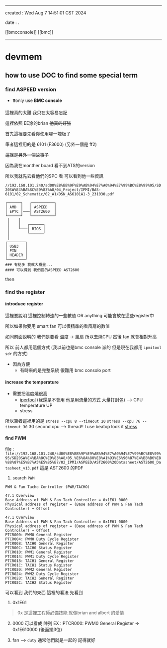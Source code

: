 -------------------------------------------------------------------------------
created	:	Wed Aug  7 14:51:01 CST 2024

date	:	.

[[bmcconsole]] [[bmc]]

-------------------------------------------------------------------------------

# devmem #

## how to use DOC to find some special term ##

### find ASPEED version ###

+ ❗❗only use **BMC console**

這裡真的太難 我只在太容易忘記

這裡依照 EE涂的brian ~~他真的好強~~

首先這裡要先看你使用哪一塊板子

筆者這裡用的是 6101 (F3600) (另外一個是 ff2)

~~這就是另外一個故事了~~

因為我在monther board 看不到ATS的version

所以我就先去看他們的SPC 看 可以看到他一些資訊

`//192.168.101.240/sd00%E8%BB%9F%E9%AB%94%E7%A0%94%E7%99%BC%E8%99%95/SD20SW%E4%BA%8C%E9%83%A8/04_Project/IPMI/BAS-6101/02_Schematic/02_A1/DSN_AS6101A1-3_231030.pdf`
```
┌──────┐   ┌──────────┐
│ AMD  │   │ ASPEED   │
│ EPYC │───│ AST2600  │
└──────┘   └──────────┘
 │    │
 │    │   ┌──────┐
 │    └───│ BIOS │
 │        └──────┘
 │
┌────────┐
│ USB3   │
│ PIN    │
│ HEADER │
└────────┘
### 有點多 我就大概畫...
#### 可以得到 我們要的ASPEED AST2600
```
then

### find the register ###

####  introduce register ####
這裡要說明 這裡控制轉速的一些數值
OR anything 可能會放在這些register中

所以如果你要用 smart fan
可以很精準的看風扇的數值

如同前面說明的 我們是要看 溫度 -> 風扇
所以去燒CPU 然後 fan 就會相對升高

所以 前人都用這個方式
(我以前也是bmc console 派的 但是現在我都用 `ipmitool sdr` 的方式)

+ 因為方便
  + 有時來的是完整系統 很難用 bmc consolo port

####  increase the temperature  ####
+ 需要把溫度燒很高
  + [iperfool](./iperfool.md)
  (我還是不會用 他是用流量的方式 大量打封包)
  --> CPU temperature UP
  + stress

所以筆者這裡用的是
`stress --cpu 8 --timeout 20`
`stress --cpu 76 --timeout 30`
30 second
cpu --> thread!!
I use beatop look it
[stress](https://www.tecmint.com/linux-cpu-load-stress-test-with-stress-ng-tool/)

#### find PWM ####
file : `file://192.168.101.240/sd00%E8%BB%9F%E9%AB%94%E7%A0%94%E7%99%BC%E8%99%95/SD20SW%E4%BA%8C%E9%83%A8/05_%E6%8A%80%E8%A1%93%E6%96%87%E4%BB%B6%E8%88%87%E5%B7%A5%E5%85%B7/02_IPMI/ASPEED/AST2600%20Datasheet/AST2600_Datasheet_v13.pdf`
這是 AST2600 的PDF
1. search `PWM`
```
PWM & Fan Tacho Controller (PWM/TACHO)

47.1 Overview
Base Address of PWM & Fan Tach Controller = 0x1E61 0000
Physical address of register = (Base address of PWM & Fan Tach Controller) + Offset

47.1 Overview
Base Address of PWM & Fan Tach Controller = 0x1E61 0000
Physical address of register = (Base address of PWM & Fan Tach Controller) + Offset
PTCR000: PWM0 General Register
PTCR004: PWM0 Duty Cycle Register
PTCR008: TACH0 General Register
PTCR00C: TACH0 Status Register
PTCR010: PWM1 General Register
PTCR014: PWM1 Duty Cycle Register
PTCR018: TACH1 General Register
PTCR01C: TACH1 Status Register
PTCR020: PWM2 General Register
PTCR024: PWM2 Duty Cycle Register
PTCR028: TACH2 General Register
PTCR02C: TACH2 Status Register
```

可以看到 我們的東西
這裡的看法
先看到

1. 0x1E61
> 0x 是這裡工程師必備技能  ~~就像brian and albert 的愛情~~

2. 0000 可以看成 陣列
EX : PTCR000: PWM0 General Register => 0x1E610000 (後面擺3位)

3. fan --> `duty`
通常他們就是一起的 記得就好
